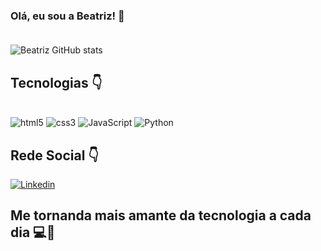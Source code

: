 ### Olá, eu sou a Beatriz! 🫶 <br> <br>

<!-- 
<style>
    .topo{
        display:flex;
        gap: 15px;
    }
</style>

<div class="topo">

![Beatriz GitHub stats](https://github-readme-stats.vercel.app/api?username=bewtrz&show_icons=true&theme=radical)   
 </div> -->


![Beatriz GitHub stats](https://github-readme-stats.vercel.app/api?username=bewtrz&show_icons=true&theme=radical)

## Tecnologias 👇

<div style="display: inline_block"></br>
    <img alt="html5" src="https://img.shields.io/badge/HTML5-E34F26?style=for-the-badge&logo=html5&logoColor=white">
     <img alt="css3" src="https://img.shields.io/badge/CSS3-1572B6?style=for-the-badge&logo=css3&logoColor=white">
      <img alt="JavaScript" src=https://img.shields.io/badge/JavaScript-F7DF1E?style=for-the-badge&logo=javascript&logoColor=black> 
      <img alt="Python" src=https://img.shields.io/badge/Python-14354C?style=for-the-badge&logo=python&logoColor=white
> 
    
</div>

## Rede Social 👇 

[![Linkedin](https://img.shields.io/badge/LinkedIn-0077B5?style=for-the-badge&logo=linkedin&logoColor=white)](https://www.linkedin.com/in/devbeatrizrodrigues/)


## Me tornanda mais amante da tecnologia a cada dia 💻🤍
